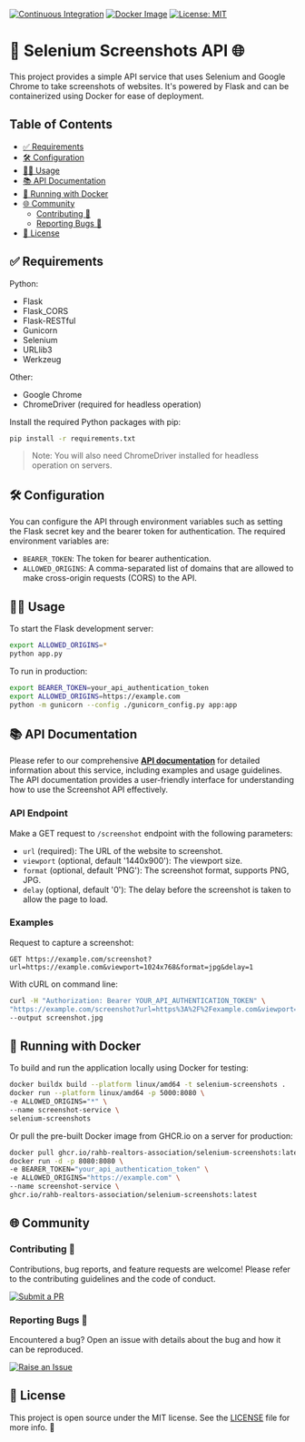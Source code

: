 [![Continuous Integration](https://github.com/RAHB-REALTORS-Association/selenium-screenshots/actions/workflows/python-app.yml/badge.svg)](https://github.com/RAHB-REALTORS-Association/selenium-screenshots/actions/workflows/python-app.yml)
[![Docker Image](https://github.com/RAHB-REALTORS-Association/selenium-screenshots/actions/workflows/docker-image.yml/badge.svg)](https://github.com/RAHB-REALTORS-Association/selenium-screenshots/actions/workflows/docker-image.yml)
[![License: MIT](https://img.shields.io/badge/License-MIT-yellow.svg)](https://opensource.org/licenses/MIT)

# 📸 Selenium Screenshots API 🌐

This project provides a simple API service that uses Selenium and Google Chrome to take screenshots of websites. It's powered by Flask and can be containerized using Docker for ease of deployment.

## Table of Contents
- [✅ Requirements](#-requirements)
- [🛠️ Configuration](#%EF%B8%8F-configuration)
- [🧑‍💻 Usage](#-usage)
- [📚 API Documentation](#-api-documentation)
- [🐳 Running with Docker](#-running-with-docker)
- [🌐 Community](#-community)
  - [Contributing 👥](#contributing-)
  - [Reporting Bugs 🐛](#reporting-bugs-)
- [📄 License](#-license)

## ✅ Requirements

Python:
- Flask
- Flask_CORS
- Flask-RESTful
- Gunicorn
- Selenium
- URLlib3
- Werkzeug

Other:
- Google Chrome
- ChromeDriver (required for headless operation)

Install the required Python packages with pip:

```bash
pip install -r requirements.txt
```

>Note: You will also need ChromeDriver installed for headless operation on servers.

## 🛠️ Configuration
You can configure the API through environment variables such as setting the Flask secret key and the bearer token for authentication. The required environment variables are:

- `BEARER_TOKEN`: The token for bearer authentication.
- `ALLOWED_ORIGINS`: A comma-separated list of domains that are allowed to make cross-origin requests (CORS) to the API.

## 🧑‍💻 Usage
To start the Flask development server:

```bash
export ALLOWED_ORIGINS=*
python app.py
```

To run in production:
```bash
export BEARER_TOKEN=your_api_authentication_token
export ALLOWED_ORIGINS=https://example.com
python -m gunicorn --config ./gunicorn_config.py app:app
```

## 📚 API Documentation

Please refer to our comprehensive **[API documentation](https://screenshots.oncornerstoner.app/api/)** for detailed information about this service, including examples and usage guidelines. The API documentation provides a user-friendly interface for understanding how to use the Screenshot API effectively.

### API Endpoint
Make a GET request to `/screenshot` endpoint with the following parameters:

- `url` (required): The URL of the website to screenshot.
- `viewport` (optional, default '1440x900'): The viewport size.
- `format` (optional, default 'PNG'): The screenshot format, supports PNG, JPG.
- `delay` (optional, default '0'): The delay before the screenshot is taken to allow the page to load.

### Examples
Request to capture a screenshot:

```http
GET https://example.com/screenshot?url=https://example.com&viewport=1024x768&format=jpg&delay=1
```

With cURL on command line:

```bash
curl -H "Authorization: Bearer YOUR_API_AUTHENTICATION_TOKEN" \ 
"https://example.com/screenshot?url=https%3A%2F%2Fexample.com&viewport=1024x768&format=jpg&delay=1" \
--output screenshot.jpg
```

## 🐳 Running with Docker
To build and run the application locally using Docker for testing:

```bash
docker buildx build --platform linux/amd64 -t selenium-screenshots .
docker run --platform linux/amd64 -p 5000:8080 \
-e ALLOWED_ORIGINS="*" \
--name screenshot-service \
selenium-screenshots
```

Or pull the pre-built Docker image from GHCR.io on a server for production:
```bash
docker pull ghcr.io/rahb-realtors-association/selenium-screenshots:latest
docker run -d -p 8080:8080 \
-e BEARER_TOKEN="your_api_authentication_token" \
-e ALLOWED_ORIGINS="https://example.com" \
--name screenshot-service \
ghcr.io/rahb-realtors-association/selenium-screenshots:latest
```

## 🌐 Community

### Contributing 👥

Contributions, bug reports, and feature requests are welcome! Please refer to the contributing guidelines and the code of conduct.

[![Submit a PR](https://img.shields.io/badge/Submit_a_PR-GitHub-%23060606?style=for-the-badge&logo=github&logoColor=fff)](https://github.com/RAHB-REALTORS-Association/selenium-screenshots/compare)

### Reporting Bugs 🐛

Encountered a bug? Open an issue with details about the bug and how it can be reproduced.

[![Raise an Issue](https://img.shields.io/badge/Raise_an_Issue-GitHub-%23060606?style=for-the-badge&logo=github&logoColor=fff)](https://github.com/RAHB-REALTORS-Association/selenium-screenshots/issues/new/choose)

## 📄 License
This project is open source under the MIT license. See the [LICENSE](LICENSE) file for more info. 📜
